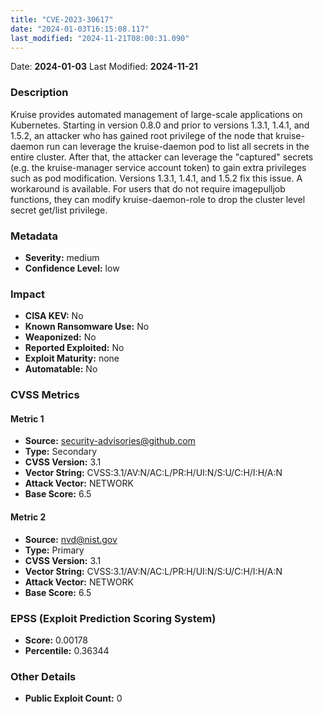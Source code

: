 ```yaml
---
title: "CVE-2023-30617"
date: "2024-01-03T16:15:08.117"
last_modified: "2024-11-21T08:00:31.090"
---
```




Date: **2024-01-03** Last Modified: **2024-11-21**

### Description  
Kruise provides automated management of large-scale applications on Kubernetes. Starting in version 0.8.0 and prior to versions 1.3.1, 1.4.1, and 1.5.2, an attacker who has gained root privilege of the node that kruise-daemon run can leverage the kruise-daemon pod to list all secrets in the entire cluster. After that, the attacker can leverage the "captured" secrets (e.g. the kruise-manager service account token) to gain extra privileges such as pod modification. Versions 1.3.1, 1.4.1, and 1.5.2 fix this issue. A workaround is available. For users that do not require imagepulljob functions, they can modify kruise-daemon-role to drop the cluster level secret get/list privilege.

### Metadata  
- **Severity:** medium
- **Confidence Level:** low

### Impact  
- **CISA KEV:** No
- **Known Ransomware Use:** No
- **Weaponized:** No
- **Reported Exploited:** No
- **Exploit Maturity:** none
- **Automatable:** No

### CVSS Metrics  

#### Metric 1
- **Source:** security-advisories@github.com
- **Type:** Secondary
- **CVSS Version:** 3.1
- **Vector String:** CVSS:3.1/AV:N/AC:L/PR:H/UI:N/S:U/C:H/I:H/A:N
- **Attack Vector:** NETWORK
- **Base Score:** 6.5

#### Metric 2
- **Source:** nvd@nist.gov
- **Type:** Primary
- **CVSS Version:** 3.1
- **Vector String:** CVSS:3.1/AV:N/AC:L/PR:H/UI:N/S:U/C:H/I:H/A:N
- **Attack Vector:** NETWORK
- **Base Score:** 6.5


### EPSS (Exploit Prediction Scoring System)  
- **Score:** 0.00178
- **Percentile:** 0.36344

### Other Details  
- **Public Exploit Count:** 0
